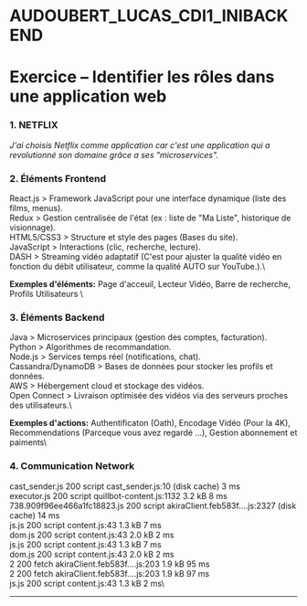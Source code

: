 # AUDOUBERT_LUCAS_CDI1_INIBACKEND

# Exercice – Identifier les rôles dans une application web

### 1. **NETFLIX**  
*J'ai choisis Netflix comme application car c'est une application qui a revolutionné son domaine grâce a ses "microservices".*  

### 2. **Éléments Frontend**  
  React.js > Framework JavaScript pour une interface dynamique (liste des films, menus).\
  Redux > Gestion centralisée de l'état (ex : liste de "Ma Liste", historique de visionnage).\
  HTML5/CSS3 > Structure et style des pages (Bases du site).\
  JavaScript > Interactions (clic, recherche, lecture).\
  DASH > Streaming vidéo adaptatif (C'est pour ajuster la qualité vidéo en fonction du débit utilisateur, comme la qualité AUTO sur YouTube.).\

**Exemples d'éléments:** Page d'acceuil, Lecteur Vidéo, Barre de recherche, Profils Utilisateurs \


### 3. **Éléments Backend**  
  Java > Microservices principaux (gestion des comptes, facturation).\
  Python > Algorithmes de recommandation.\
  Node.js > Services temps réel (notifications, chat).\
  Cassandra/DynamoDB > Bases de données pour stocker les profils et données.\
  AWS > Hébergement cloud et stockage des vidéos.\
  Open Connect > Livraison optimisée des vidéos via des serveurs proches des utilisateurs.\

**Exemples d'actions:** Authentificaton (Oath), Encodage Vidéo (Pour la 4K), Recommendations (Parceque vous avez regardé ...), Gestion abonnement et paiments\


### 4. **Communication Network**

  cast_sender.js	200	script	cast_sender.js:10	(disk cache)	3 ms\
  executor.js	200	script	quillbot-content.js:1132	3.2 kB	8 ms\
  738.909f96ee466a1fc18823.js	200	script	akiraClient.feb583f….js:2327	(disk cache)	14 ms\
  js.js	200	script	content.js:43	1.3 kB	7 ms\
  dom.js	200	script	content.js:43	2.0 kB	2 ms\
  js.js	200	script	content.js:43	1.3 kB	7 ms\
  dom.js	200	script	content.js:43	2.0 kB	2 ms\
  2	200	fetch	akiraClient.feb583f….js:203	1.9 kB	95 ms\
  2	200	fetch	akiraClient.feb583f….js:203	1.9 kB	97 ms\
  js.js	200	script	content.js:43	1.3 kB	2 ms\

---
